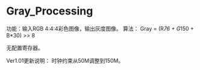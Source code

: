 # Gray_Processing

功能：输入RGB 4:4:4彩色图像，输出灰度图像。
算法： Gray = (R*76 + G*150 + B*30) >> 8

无配置寄存器。

Ver1.01更新说明：
时钟约束从50M调整到150M。
